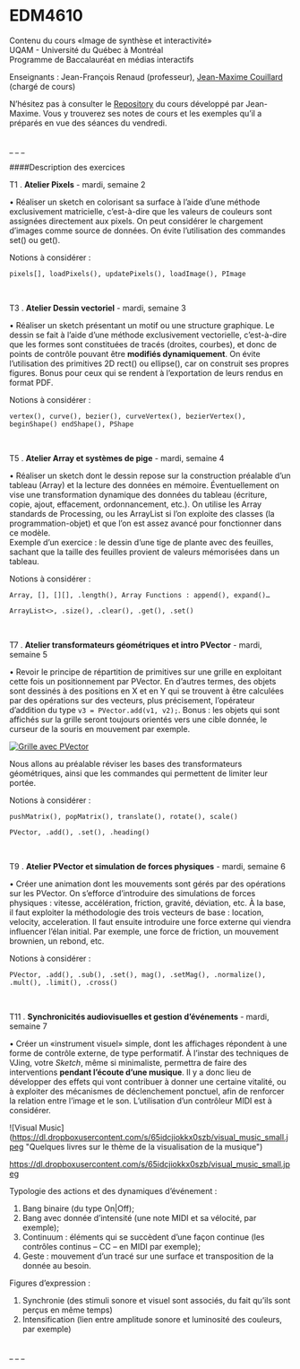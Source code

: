 EDM4610
=======

Contenu du cours «Image de synthèse et interactivité»<br>
UQAM - Université du Québec à Montréal<br>
Programme de Baccalauréat en médias interactifs

Enseignants : Jean-François Renaud (professeur), <a href="https://github.com/jmcouillard">Jean-Maxime Couillard</a> (chargé de cours)

N’hésitez pas à consulter le <a href="https://github.com/jmcouillard/EDM4610">Repository</a> du cours développé par Jean-Maxime. Vous y trouverez ses notes de cours et les exemples qu’il a préparés en vue des séances du vendredi.<br>

<br>
_ _ _

####Description des exercices

T1 . **Atelier Pixels** - mardi, semaine 2

• Réaliser un sketch en colorisant sa surface à l’aide d’une méthode exclusivement matricielle, c’est-à-dire que les valeurs de couleurs sont assignées directement aux pixels. On peut considérer le chargement d’images comme source de données. On évite l’utilisation des commandes set() ou get().

Notions à considérer :

`pixels[], loadPixels(), updatePixels(), loadImage(), PImage`

<br>

T3 . **Atelier Dessin vectoriel** - mardi, semaine 3

• Réaliser un sketch présentant un motif ou une structure graphique. Le dessin se fait à l’aide d’une méthode exclusivement vectorielle, c’est-à-dire que les formes sont constituées de tracés (droites, courbes), et donc de points de contrôle pouvant être **modifiés dynamiquement**. On évite l’utilisation des primitives 2D rect() ou ellipse(), car on construit ses propres figures. Bonus pour ceux qui se rendent à l’exportation de leurs rendus en format PDF.

Notions à considérer :

`vertex(), curve(), bezier(), curveVertex(), bezierVertex(), beginShape() endShape(), PShape`

<br>

T5 . **Atelier Array et systèmes de pige** - mardi, semaine 4

• Réaliser un sketch dont le dessin repose sur la construction préalable d’un tableau (Array) et la lecture des données en mémoire. Éventuellement on vise une transformation dynamique des données du tableau (écriture, copie, ajout, effacement, ordonnancement, etc.). On utilise les Array standards de Processing, ou les ArrayList si l’on exploite des classes (la programmation-objet) et que l’on est assez avancé pour fonctionner dans ce modèle.<br>
Exemple d’un exercice : le dessin d’une tige de plante avec des feuilles, sachant que la taille des feuilles provient de valeurs mémorisées dans un tableau.

Notions à considérer :

`Array, [], [][], .length(), Array Functions : append(), expand()…`

`ArrayList<>, .size(), .clear(), .get(), .set()`

<br>

T7 . **Atelier transformateurs géométriques et intro PVector** - mardi, semaine 5

• Revoir le principe de répartition de primitives sur une grille en exploitant cette fois un positionnement par PVector. En d’autres termes, des objets sont dessinés à des positions en X et en Y qui se trouvent à être calculées par des opérations sur des vecteurs, plus précisement, l’opérateur d’addition du type `v3 = PVector.add(v1, v2);`. Bonus : les objets qui sont affichés sur la grille seront toujours orientés vers une cible donnée, le curseur de la souris en mouvement par exemple.

[![Grille avec PVector](https://c1.staticflickr.com/1/695/21927570291_8fc275c654_n.jpg
"Cliquez pour afficher l’image sur le compte Flickr")](https://www.flickr.com/photos/jfrenaud/21927570291/)

Nous allons au préalable réviser les bases des transformateurs géométriques, ainsi que les commandes qui permettent de limiter leur portée.

Notions à considérer :

`pushMatrix(), popMatrix(), translate(), rotate(), scale()`

`PVector, .add(), .set(), .heading()`

<br>

T9 . **Atelier PVector et simulation de forces physiques** - mardi, semaine 6

• Créer une animation dont les mouvements sont gérés par des opérations sur les PVector. On s’efforce d’introduire des simulations de forces physiques : vitesse, accélération, friction, gravité, déviation, etc. À la base, il faut exploiter la méthodologie des trois vecteurs de base : location, velocity, acceleration. Il faut ensuite introduire une force externe qui viendra influencer l’élan initial. Par exemple, une force de friction, un mouvement brownien, un rebond, etc.

Notions à considérer :

`PVector, .add(), .sub(), .set(), mag(), .setMag(), .normalize(), .mult(), .limit(), .cross()`

<br>

T11 . **Synchronicités audiovisuelles et gestion d’événements** - mardi, semaine 7

• Créer un «instrument visuel» simple, dont les affichages répondent à une forme de contrôle externe, de type performatif. À l’instar des techniques de VJing, votre *Sketch*, même si minimaliste, permettra de faire des interventions **pendant l’écoute d’une musique**. Il y a donc lieu de développer des effets qui vont contribuer à donner une certaine vitalité, ou à exploiter des mécanismes de déclenchement ponctuel, afin de renforcer la relation entre l’image et le son. L’utilisation d’un contrôleur MIDI est à considérer.

![Visual Music]
(https://dl.dropboxusercontent.com/s/65idcjiokkx0szb/visual_music_small.jpeg
"Quelques livres sur le thème de la visualisation de la musique")

https://dl.dropboxusercontent.com/s/65idcjiokkx0szb/visual_music_small.jpeg

Typologie des actions et des dynamiques d’événement :

1. Bang binaire (du type On|Off);
2. Bang avec donnée d’intensité (une note MIDI et sa vélocité, par exemple);
3. Continuum : éléments qui se succèdent d’une façon continue (les contrôles continus – CC – en MIDI par exemple);
4. Geste : mouvement d’un tracé sur une surface et transposition de la donnée au besoin.

Figures d’expression :

1. Synchronie (des stimuli sonore et visuel sont associés, du fait qu’ils sont perçus en même temps)
2. Intensification (lien entre amplitude sonore et luminosité des couleurs, par exemple)

<br>
_ _ _
